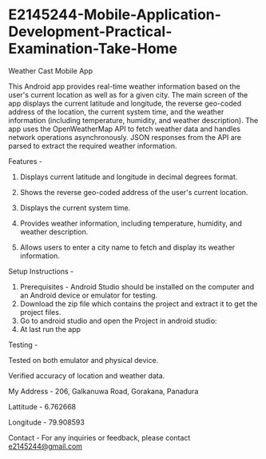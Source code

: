 # E2145244-Mobile-Application-Development-Practical-Examination-Take-Home
Weather Cast Mobile App

This Android app provides real-time weather information based on the user's current location as well as for a given city. The main screen of the app displays the current latitude and longitude, the reverse geo-coded address of the location, the current system time, and the weather information (including temperature, humidity, and weather description). The app uses the OpenWeatherMap API to fetch weather data and handles network operations asynchronously. JSON responses from the API are parsed to extract the required weather information.

Features - 

1. Displays current latitude and longitude in decimal degrees format.

2. Shows the reverse geo-coded address of the user's current location.

3. Displays the current system time.

4. Provides weather information, including temperature, humidity, and weather description.

5. Allows users to enter a city name to fetch and display its weather information.

Setup Instructions - 
1. Prerequisites - Android Studio should be installed on the computer and an Android device or emulator for testing.
2. Download the zip file which contains the project and extract it to get the project files.
3. Go to android studio and open the Project in android studio:
4. At last run the app

Testing - 

Tested on both emulator and physical device.

Verified accuracy of location and weather data.

My Address - 206, Galkanuwa Road, Gorakana, Panadura

Lattitude - 6.762668

Longitude - 79.908593


Contact - 
For any inquiries or feedback, please contact e2145244@gmail.com
